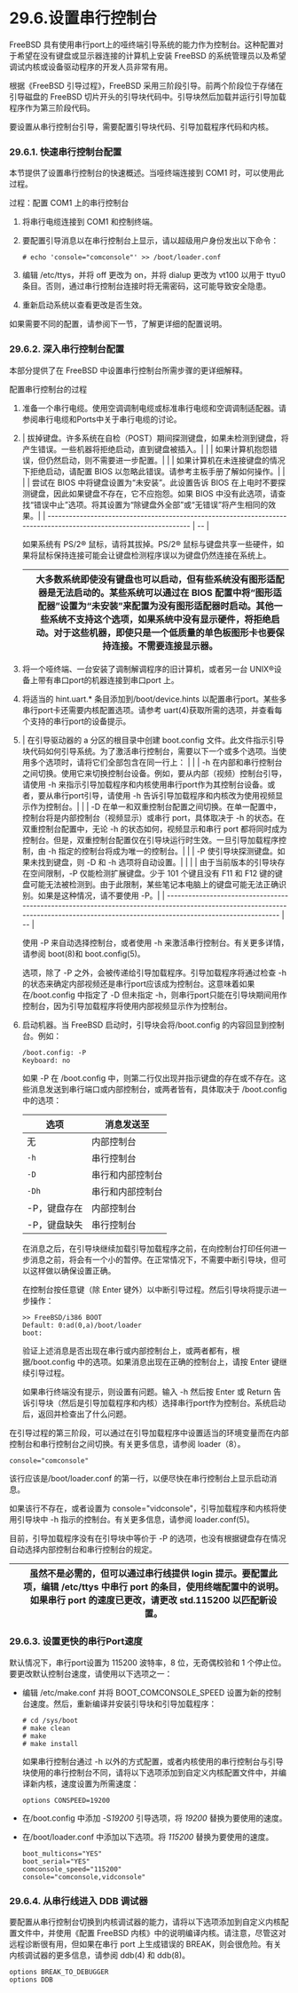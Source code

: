 # 29.6.设置串行控制台

FreeBSD 具有使用串行port上的哑终端引导系统的能力作为控制台。这种配置对于希望在没有键盘或显示器连接的计算机上安装 FreeBSD 的系统管理员以及希望调试内核或设备驱动程序的开发人员非常有用。

根据《FreeBSD 引导过程》，FreeBSD 采用三阶段引导。前两个阶段位于存储在引导磁盘的 FreeBSD 切片开头的引导块代码中。引导块然后加载并运行引导加载程序作为第三阶段代码。

要设置从串行控制台引导，需要配置引导块代码、引导加载程序代码和内核。

### 29.6.1. 快速串行控制台配置

本节提供了设置串行控制台的快速概述。当哑终端连接到 COM1 时，可以使用此过程。

过程：配置 COM1 上的串行控制台

1. 将串行电缆连接到 COM1 和控制终端。
2. 要配置引导消息以在串行控制台上显示，请以超级用户身份发出以下命令：

    ```
    # echo 'console="comconsole"' >> /boot/loader.conf
    ```
3. 编辑 /etc/ttys，并将 off 更改为 on，并将 dialup 更改为 vt100 以用于 ttyu0 条目。否则，通过串行控制台连接时将无需密码，这可能导致安全隐患。
4. 重新启动系统以查看更改是否生效。

如果需要不同的配置，请参阅下一节，了解更详细的配置说明。

### 29.6.2. 深入串行控制台配置

本部分提供了在 FreeBSD 中设置串行控制台所需步骤的更详细解释。

配置串行控制台的过程

1. 准备一个串行电缆。使用空调调制电缆或标准串行电缆和空调调制适配器。请参阅串行电缆和Ports中关于串行电缆的讨论。
2. | 拔掉键盘。许多系统在自检（POST）期间探测键盘，如果未检测到键盘，将产生错误。一些机器将拒绝启动，直到键盘被插入。|  |
    | 如果计算机抱怨错误，但仍然启动，则不需要进一步配置。|  |
    | 如果计算机在未连接键盘的情况下拒绝启动，请配置 BIOS 以忽略此错误。请参考主板手册了解如何操作。|  |
    |  | 尝试在 BIOS 中将键盘设置为“未安装”。此设置告诉 BIOS 在上电时不要探测键盘，因此如果键盘不存在，它不应抱怨。如果 BIOS 中没有此选项，请查找“错误中止”选项。将其设置为“除键盘外全部”或“无错误”将产生相同的效果。|
    | ------------------------------------------------------------------------------------------------------------------ | -- |

    如果系统有 PS/2® 鼠标，请将其拔掉。PS/2® 鼠标与键盘共享一些硬件，如果将鼠标保持连接可能会让键盘检测程序误以为键盘仍然连接在系统上。

    |  | 大多数系统即使没有键盘也可以启动，但有些系统没有图形适配器是无法启动的。某些系统可以通过在 BIOS 配置中将“图形适配器”设置为“未安装”来配置为没有图形适配器时启动。其他一些系统不支持这个选项，如果系统中没有显示硬件，将拒绝启动。对于这些机器，即使只是一个低质量的单色板图形卡也要保持连接。不需要连接显示器。|
    | -- | -------------------------------------------------------------------------------------------------------------------------------------------------------------------------------------------------------------------------------------------------------------------------------------------------------------------- |
3. 将一个哑终端、一台安装了调制解调程序的旧计算机，或者另一台 UNIX®设备上带有串口port的机器连接到串口port 上。
4. 将适当的 hint.uart.* 条目添加到/boot/device.hints 以配置串行port。某些多串行port卡还需要内核配置选项。请参考 uart(4)获取所需的选项，并查看每个支持的串行port的设备提示。
5. | 在引导驱动器的 a 分区的根目录中创建 boot.config 文件。此文件指示引导块代码如何引导系统。为了激活串行控制台，需要以下一个或多个选项。当使用多个选项时，请将它们全部包含在同一行上： |  |
    | -h 在内部和串行控制台之间切换。使用它来切换控制台设备。例如，要从内部（视频）控制台引导，请使用 -h 来指示引导加载程序和内核使用串行port作为其控制台设备。或者，要从串行port引导，请使用 -h 告诉引导加载程序和内核改为使用视频显示作为控制台。|  |
    | -D 在单一和双重控制台配置之间切换。在单一配置中，控制台将是内部控制台（视频显示）或串行 port，具体取决于 -h 的状态。在双重控制台配置中，无论 -h 的状态如何，视频显示和串行 port 都将同时成为控制台。但是，双重控制台配置仅在引导块运行时生效。一旦引导加载程序控制，由 -h 指定的控制台将成为唯一的控制台。|  |
    | -P 使引导块探测键盘。如果未找到键盘，则 -D 和 -h 选项将自动设置。|  |
    |  | 由于当前版本的引导块存在空间限制，-P 仅能检测扩展键盘。少于 101 个键且没有 F11 和 F12 键的键盘可能无法被检测到。由于此限制，某些笔记本电脑上的键盘可能无法正确识别。如果是这种情况，请不要使用 -P。|
    | ------------------------------------------------------------------------------------------------------------------------------------------------------------------------------------ | -- |

    使用 -P 来自动选择控制台，或者使用 -h 来激活串行控制台。有关更多详情，请参阅 boot(8)和 boot.config(5)。

    选项，除了 -P 之外，会被传递给引导加载程序。引导加载程序将通过检查 -h 的状态来确定内部视频还是串行port应该成为控制台。这意味着如果在/boot.config 中指定了 -D 但未指定 -h，则串行port只能在引导块期间用作控制台，因为引导加载程序将使用内部视频显示作为控制台。
6. 启动机器。当 FreeBSD 启动时，引导块会将/boot.config 的内容回显到控制台。例如：

    ```
    /boot.config: -P
    Keyboard: no
    ```

    如果 -P 在 /boot.config 中，则第二行仅出现并指示键盘的存在或不存在。这些消息发送到串行端口或内部控制台，或两者皆有，具体取决于 /boot.config 中的选项：

    | 选项          | 消息发送至       |
    | --------------- | ------------------ |
    | 无            | 内部控制台       |
    | `-h`              | 串行控制台       |
    | `-D`              | 串行和内部控制台 |
    | `-Dh`              | 串行和内部控制台 |
    | -P，键盘存在 | 内部控制台       |
    | -P，键盘缺失 | 串行控制台       |

    在消息之后，在引导块继续加载引导加载程序之前，在向控制台打印任何进一步消息之前，将会有一个小的暂停。在正常情况下，不需要中断引导块，但可以这样做以确保设置正确。

    在控制台按任意键（除 Enter 键外）以中断引导过程。然后引导块将提示进一步操作：

    ```
    >> FreeBSD/i386 BOOT
    Default: 0:ad(0,a)/boot/loader
    boot:
    ```

    验证上述消息是否出现在串行或内部控制台上，或两者都有，根据/boot.config 中的选项。如果消息出现在正确的控制台上，请按 Enter 键继续引导过程。

    如果串行终端没有提示，则设置有问题。输入 -h 然后按 Enter 或 Return 告诉引导块（然后是引导加载程序和内核）选择串行port作为控制台。系统启动后，返回并检查出了什么问题。

在引导过程的第三阶段，可以通过在引导加载程序中设置适当的环境变量而在内部控制台和串行控制台之间切换。有关更多信息，请参阅 loader（8）。

```
console="comconsole"
```

该行应该是/boot/loader.conf 的第一行，以便尽快在串行控制台上显示启动消息。

如果该行不存在，或者设置为 console="vidconsole"，引导加载程序和内核将使用引导块中 -h 指示的控制台。有关更多信息，请参阅 loader.conf(5)。

目前，引导加载程序没有在引导块中等价于 -P 的选项，也没有根据键盘存在情况自动选择内部控制台和串行控制台的规定。

|  | 虽然不是必需的，但可以通过串行线提供 login 提示。要配置此项，编辑 /etc/ttys 中串行 port 的条目，使用终端配置中的说明。如果串行 port 的速度已更改，请更改 std.115200 以匹配新设置。|
| -- | ------------------------------------------------------------------------------------------------------------------------------------------------------------------------------------ |

### 29.6.3. 设置更快的串行Port速度

默认情况下，串行port设置为 115200 波特率，8 位，无奇偶校验和 1 个停止位。要更改默认控制台速度，请使用以下选项之一：

* 编辑 /etc/make.conf 并将 BOOT_COMCONSOLE_SPEED 设置为新的控制台速度。然后，重新编译并安装引导块和引导加载程序：

  ```
  # cd /sys/boot
  # make clean
  # make
  # make install
  ```

  如果串行控制台通过 -h 以外的方式配置，或者内核使用的串行控制台与引导块使用的串行控制台不同，请将以下选项添加到自定义内核配置文件中，并编译新内核，速度设置为所需速度：

  ```
  options CONSPEED=19200
  ```
* 在/boot.config 中添加 -S<em>19200</em> 引导选项，将 <em>19200</em> 替换为要使用的速度。
* 在/boot/loader.conf 中添加以下选项。将 <em>115200</em> 替换为要使用的速度。

  ```
  boot_multicons="YES"
  boot_serial="YES"
  comconsole_speed="115200"
  console="comconsole,vidconsole"
  ```

### 29.6.4. 从串行线进入 DDB 调试器

要配置从串行控制台切换到内核调试器的能力，请将以下选项添加到自定义内核配置文件中，并使用《配置 FreeBSD 内核》中的说明编译内核。请注意，尽管这对远程诊断很有用，但如果在串行 port 上生成错误的 BREAK，则会很危险。有关内核调试器的更多信息，请参阅 ddb(4) 和 ddb(8)。

```
options BREAK_TO_DEBUGGER
options DDB
```
